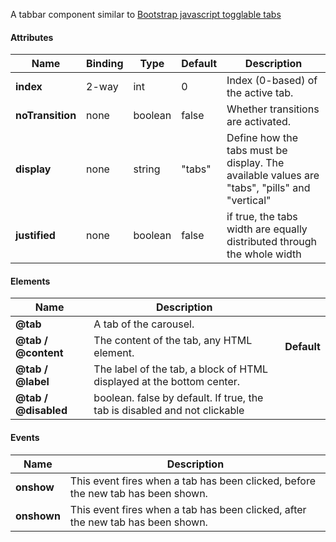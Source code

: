 A tabbar component similar to [Bootstrap javascript togglable tabs](http://getbootstrap.com/javascript/#tabs)

#### Attributes ####

| Name | Binding | Type | Default | Description |
| ---- | ------- | ---- | ------- | ----------- |
| **index** | 2-way | int | 0 | Index (0-based) of the active tab. |
| **noTransition** | none | boolean | false | Whether transitions are activated. |
| **display** | none | string | "tabs" | Define how the tabs must be display. The available values are "tabs", "pills" and "vertical" |
| **justified** | none | boolean | false | if true, the tabs width are equally distributed through the whole width |

#### Elements ####
| Name | Description |  |
| ---- | ----------- | - |
| **@tab** | A tab of the carousel. | |
| **@tab / @content** | The content of the tab, any HTML element. | **Default** |
| **@tab / @label** | The label of the tab, a block of HTML displayed at the bottom center. | |
| **@tab / @disabled** | boolean. false by default. If true, the tab is disabled and not clickable | |

#### Events ####

| Name | Description |
| ---- | ----------- |
| **onshow** | This event fires when a tab has been clicked, before the new tab has been shown. |
| **onshown** | This event fires when a tab has been clicked, after the new tab has been shown. |

